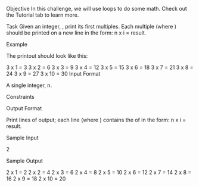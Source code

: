 Objective
In this challenge, we will use loops to do some math. Check out the Tutorial tab to learn more.

Task
Given an integer, , print its first multiples. Each multiple (where ) should be printed on a new line in the form: n x i = result.

Example

The printout should look like this:

3 x 1 = 3
3 x 2 = 6
3 x 3 = 9
3 x 4 = 12
3 x 5 = 15
3 x 6 = 18
3 x 7 = 21
3 x 8 = 24
3 x 9 = 27
3 x 10 = 30
Input Format

A single integer, n.

Constraints

Output Format

Print lines of output; each line (where ) contains the of in the form:
n x i = result.

Sample Input

2

Sample Output

2 x 1 = 2
2 x 2 = 4
2 x 3 = 6
2 x 4 = 8
2 x 5 = 10
2 x 6 = 12
2 x 7 = 14
2 x 8 = 16
2 x 9 = 18
2 x 10 = 20
